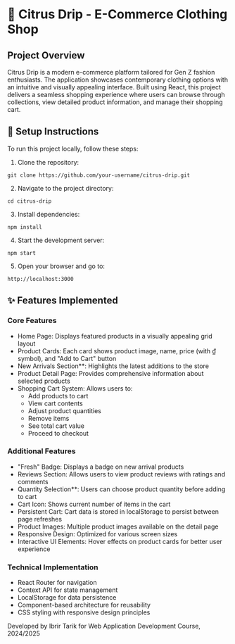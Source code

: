 # 🍋 Citrus Drip - E-Commerce Clothing Shop

## Project Overview
Citrus Drip is a modern e-commerce platform tailored for Gen Z fashion enthusiasts. The application showcases contemporary clothing options with an intuitive and visually appealing interface. Built using React, this project delivers a seamless shopping experience where users can browse through collections, view detailed product information, and manage their shopping cart.
## 🚀 Setup Instructions

To run this project locally, follow these steps:

1. Clone the repository:
```
git clone https://github.com/your-username/citrus-drip.git
```

2. Navigate to the project directory:
```
cd citrus-drip
```

3. Install dependencies:
```
npm install
```

4. Start the development server:
```
npm start
```

5. Open your browser and go to:
```
http://localhost:3000
```

## ✨ Features Implemented

### Core Features
- Home Page: Displays featured products in a visually appealing grid layout
- Product Cards: Each card shows product image, name, price (with ₫ symbol), and "Add to Cart" button
- New Arrivals Section**: Highlights the latest additions to the store
- Product Detail Page: Provides comprehensive information about selected products
- Shopping Cart System: Allows users to:
  - Add products to cart
  - View cart contents
  - Adjust product quantities
  - Remove items
  - See total cart value
  - Proceed to checkout

### Additional Features
- "Fresh" Badge: Displays a badge on new arrival products
- Reviews Section: Allows users to view product reviews with ratings and comments
- Quantity Selection**: Users can choose product quantity before adding to cart
- Cart Icon: Shows current number of items in the cart
- Persistent Cart: Cart data is stored in localStorage to persist between page refreshes
- Product Images: Multiple product images available on the detail page
- Responsive Design: Optimized for various screen sizes
- Interactive UI Elements: Hover effects on product cards for better user experience

### Technical Implementation
- React Router for navigation
- Context API for state management
- LocalStorage for data persistence
- Component-based architecture for reusability
- CSS styling with responsive design principles


Developed by Ibrir Tarik for Web Application Development Course, 2024/2025